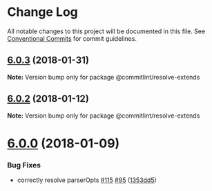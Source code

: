 # Change Log

All notable changes to this project will be documented in this file.
See [Conventional Commits](https://conventionalcommits.org) for commit guidelines.

<a name="6.0.3"></a>
## [6.0.3](https://github.com/marionebl/commitlint/compare/v6.0.2...v6.0.3) (2018-01-31)




**Note:** Version bump only for package @commitlint/resolve-extends

<a name="6.0.2"></a>
## [6.0.2](https://github.com/marionebl/commitlint/compare/v6.0.0...v6.0.2) (2018-01-12)




**Note:** Version bump only for package @commitlint/resolve-extends

<a name="6.0.0"></a>
# [6.0.0](https://github.com/marionebl/commitlint/compare/v5.2.6...v6.0.0) (2018-01-09)


### Bug Fixes

* correctly resolve parserOpts [#115](https://github.com/marionebl/commitlint/issues/115) [#95](https://github.com/marionebl/commitlint/issues/95) ([1353dd5](https://github.com/marionebl/commitlint/commit/1353dd5))
